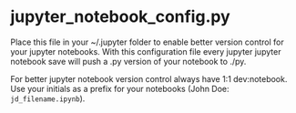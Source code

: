 # jupyter_notebook_config.py

Place this file in your ~/.jupyter folder to enable better version control
for your jupyter notebooks. With this configuration file every jupyter 
jupyter notebook save will push a .py version of your notebook to ./py.

For better jupyter notebook version control always have 1:1 dev:notebook.
Use your initials as a prefix for your notebooks (John Doe: `jd_filename.ipynb`).
